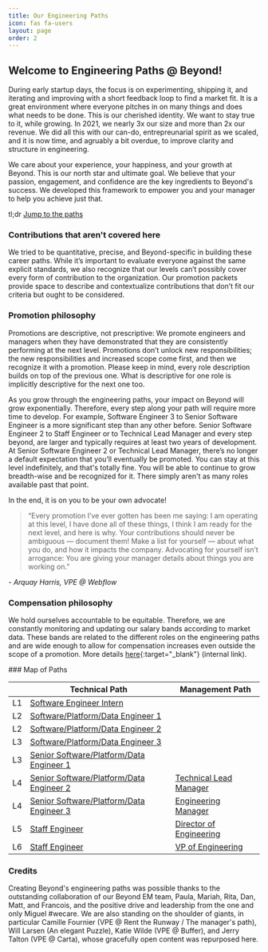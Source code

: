 ```yaml
---
title: Our Engineering Paths
icon: fas fa-users
layout: page
order: 2
---
```


## Welcome to Engineering Paths @ Beyond!
During early startup days, the focus is on experimenting, shipping it, and iterating and improving with a short feedback loop to find a market fit. It is a great environment where everyone pitches in on many things and does what needs to be done. This is our cherished identity. We want to stay true to it, while growing. In 2021, we nearly 3x our size and more than 2x our revenue. We did all this with our can-do, entrepreunarial spirit as we scaled, and it is now time, and agruably a bit overdue, to improve clarity and structure in engineering.

We care about your experience, your happiness, and your growth at Beyond. This is our north star and ultimate goal. We believe that your passion, engagement, and confidence are the key ingredients to Beyond's success. We developed this framework to empower you and your manager to help you achieve just that.

tl;dr [Jump to the paths](#paths)

### Contributions that aren't covered here
We tried to be quantitative, precise, and Beyond-specific in building these career paths. While it’s important to evaluate everyone against the same explicit standards, we also recognize that our levels can’t possibly cover every form of contribution to the organization. Our promotion packets provide space to describe and contextualize contributions that don’t fit our criteria but ought to be considered.

### Promotion philosophy
Promotions are descriptive, not prescriptive: We promote engineers and managers when they have demonstrated that they are consistently performing at the next level. Promotions don’t unlock new responsibilities; the new responsibilities and increased scope come first, and then we recognize it with a promotion. Please keep in mind, every role description builds on top of the previous one. What is descriptive for one role is implicitly descriptive for the next one too.

As you grow through the engineering paths, your impact on Beyond will grow exponentially. Therefore, every step along your path will require more time to develop. For example, Software Engineer 3 to Senior Software Engineer is a more significant step than any other before. Senior Software Engineer 2 to Staff Engineer or to Technical Lead Manager and every step beyond, are larger and typically requires at least two years of development. At Senior Software Engineer 2 or Technical Lead Manager, there’s no longer a default expectation that you’ll eventually be promoted. You can stay at this level indefinitely, and that's totally fine. You will be able to continue to grow breadth-wise and be recognized for it. There simply aren't as many roles available past that point.

In the end, it is on you to be your own advocate! 
> “Every promotion I’ve ever gotten has been me saying: I am operating at this level, I have done all of these things, I think I am ready for the next level, and here is why. Your contributions should never be ambiguous — document them! Make a list for yourself — about what you do, and how it impacts the company. Advocating for yourself isn’t arrogance: You are giving your manager details about things you are working on.” 

_- Arquay Harris, VPE @ Webflow_

### Compensation philosophy
We hold ourselves accountable to be equitable. Therefore, we are constantly monitoring and updating our salary bands according to market data. These bands are related to the different roles on the engineering paths and are wide enough to allow for compensation increases even outside the scope of a promotion. More details [here](https://app.tettra.co/teams/beyondpricing/pages/compensation){:target="_blank"} (internal link).

<span id="paths" />
### Map of Paths

| | Technical Path | Management Path |
|---|---|---|
| L1 | [Software Engineer Intern](software_engineer_intern.html) | |
| L2 | [Software/Platform/Data Engineer 1](software_engineer_1.html) | |
| L2 | [Software/Platform/Data Engineer 2](software_engineer_2.html) | |
| L3 | [Software/Platform/Data Engineer 3](software_engineer_3.html) | |
| L3 | [Senior Software/Platform/Data Engineer 1](sr_software_engineer_1.html) | |
| L4 | [Senior Software/Platform/Data Engineer 2](sr_software_engineer_2.html) | [Technical Lead Manager](technical_lead_manager.html) |
| L4 | [Senior Software/Platform/Data Engineer 3](sr_software_engineer_3.html) | [Engineering Manager](engineering_manager.html) |
| L5 | [Staff Engineer](staff_engineer.html) | [Director of Engineering](director_of_engineering.html) |
| L6 | [Staff Engineer](sr_staff_engineer.html) | [VP of Engineering](vp_of_engineering.html) |

### Credits
Creating Beyond's engineering paths was possible thanks to the outstanding collaboration of our Beyond EM team, Paula, Mariah, Rita, Dan, Matt, and Francois, and the positive drive and leadership from the one and only Miguel #wecare. We are also standing on the shoulder of giants, in particular Camille Fournier (VPE @ Rent the Runway / The manager's path), Will Larsen (An elegant Puzzle), Katie Wilde (VPE @ Buffer), and Jerry Talton (VPE @ Carta), whose gracefully open content was repurposed here.